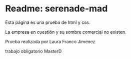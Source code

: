 <h1>Readme: serenade-mad</h1>
<p>  Esta página es una prueba de html y css.</p>
<p>La empresa en cuestión y su sombre comercial no existen.</p>
<p>Prueba realizada por Laura Franco Jiménez</p>
<p> trabajo obligatorio MasterD </p>


